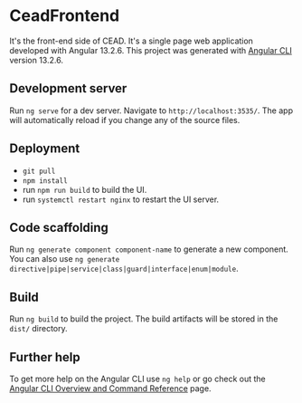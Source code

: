 # CeadFrontend
It's the front-end side of CEAD. It's a single page web application developed with Angular 13.2.6. This project was generated
with [Angular CLI](https://github.com/angular/angular-cli) version 13.2.6.

## Development server

Run `ng serve` for a dev server. Navigate to `http://localhost:3535/`. The app will automatically reload if you change
any of the source files.

## Deployment

 - `git pull` 
 - `npm install`
 - run `npm run build` to build the UI.
 - run `systemctl restart nginx` to restart the UI server.

## Code scaffolding

Run `ng generate component component-name` to generate a new component. You can also
use `ng generate directive|pipe|service|class|guard|interface|enum|module`.

## Build

Run `ng build` to build the project. The build artifacts will be stored in the `dist/` directory.

## Further help

To get more help on the Angular CLI use `ng help` or go check out the [Angular CLI Overview and Command Reference](https://angular.io/cli) page.
